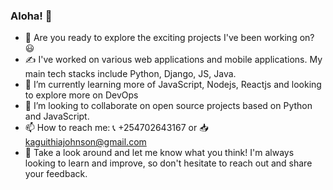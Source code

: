 ### Aloha! 👋

- 🔭 Are you ready to explore the exciting projects I've been working on? :smiley:
- :writing_hand: I've worked on various web applications and mobile applications. My main tech stacks include Python, Django, JS, Java.
- 🌱 I’m currently learning more of JavaScript, Nodejs, Reactjs and looking to explore more on DevOps
- 👯 I’m looking to collaborate on open source projects based on Python and JavaScript.
- 📫 How to reach me: :telephone_receiver: +254702643167 or :inbox_tray: kaguithiajohnson@gmail.com
- :eyes: Take a look around and let me know what you think! I'm always looking to learn and improve, so don't hesitate to reach out and share your feedback.
